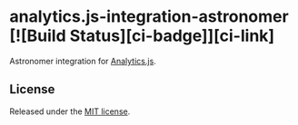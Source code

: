 # analytics.js-integration-astronomer [![Build Status][ci-badge]][ci-link]

Astronomer integration for [Analytics.js][].

## License

Released under the [MIT license](License.md).


[Analytics.js]: https://segment.com/docs/libraries/analytics.js/
